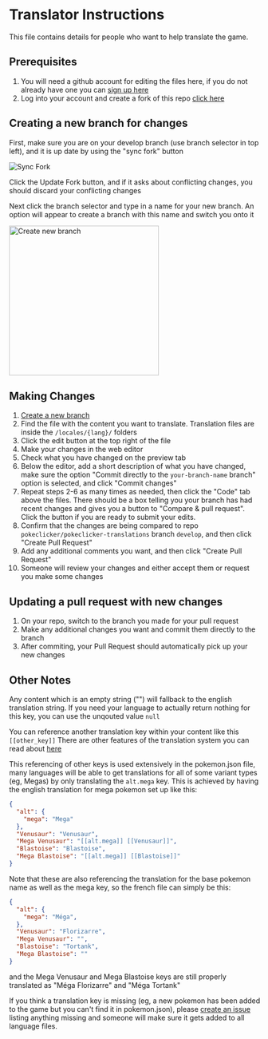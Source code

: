 # Translator Instructions
This file contains details for people who want to help translate the game.

## Prerequisites
1. You will need a github account for editing the files here, if you do not already have one you can [sign up here](https://github.com/signup)
1. Log into your account and create a fork of this repo [click here](https://github.com/pokeclicker/pokeclicker-translations/fork)

## Creating a new branch for changes
First, make sure you are on your develop branch (use branch selector in top left), and it is up date by using the "sync fork" button

![Sync Fork](https://user-images.githubusercontent.com/4183969/194877677-f2e1a83b-558e-4f5a-873b-3a9d32576ad7.png)

Click the Update Fork button, and if it asks about conflicting changes, you should discard your conflicting changes

Next click the branch selector and type in a name for your new branch. An option will appear to create a branch with this name and switch you onto it

<img src=https://user-images.githubusercontent.com/4183969/194878383-f223a997-48a3-42e9-89c2-87ef2cb795be.png height="300px" alt="Create new branch"/>


## Making Changes
1. [Create a new branch](#creating-a-new-branch-for-changes)
3. Find the file with the content you want to translate. Translation files are inside the `/locales/{lang}/` folders
4. Click the edit button at the top right of the file
5. Make your changes in the web editor
6. Check what you have changed on the preview tab
7. Below the editor, add a short description of what you have changed, make sure the option "Commit directly to the `your-branch-name` branch" option is selected, and click "Commit changes"
8. Repeat steps 2-6 as many times as needed, then click the "Code" tab above the files. There should be a box telling you your branch has had recent changes and gives you a button to "Compare & pull request". Click the button if you are ready to submit your edits.
9. Confirm that the changes are being compared to repo `pokeclicker/pokeclicker-translations` branch `develop`, and then click "Create Pull Request"
10. Add any additional comments you want, and then click "Create Pull Request"
11. Someone will review your changes and either accept them or request you make some changes

## Updating a pull request with new changes
1. On your repo, switch to the branch you made for your pull request
2. Make any additional changes you want and commit them directly to the branch
3. After commiting, your Pull Request should automatically pick up your new changes

## Other Notes
Any content which is an empty string ("") will fallback to the english translation string. If you need your language to actually return nothing for this key, you can use the unqouted value `null`

You can reference another translation key within your content like this `[[other_key]]`
There are other features of the translation system you can read about [here](https://www.i18next.com/translation-function/interpolation)

This referencing of other keys is used extensively in the pokemon.json file, many languages will be able to get translations for all of some variant types (eg, Megas) by only translating the `alt.mega` key. 
This is achieved by having the english translation for mega pokemon set up like this:
```json
{
  "alt": {
    "mega": "Mega"
  },
  "Venusaur": "Venusaur",
  "Mega Venusaur": "[[alt.mega]] [[Venusaur]]",
  "Blastoise": "Blastoise",
  "Mega Blastoise": "[[alt.mega]] [[Blastoise]]"
}
```
Note that these are also referencing the translation for the base pokemon name as well as the mega key, so the french file can simply be this:
```json
{
  "alt": {
    "mega": "Méga",
  },
  "Venusaur": "Florizarre",
  "Mega Venusaur": "",
  "Blastoise": "Tortank",
  "Mega Blastoise": ""
}
```
and the Mega Venusaur and Mega Blastoise keys are still properly translated as "Méga Florizarre" and "Méga Tortank"


If you think a translation key is missing (eg, a new pokemon has been added to the game but you can't find it in pokemon.json), please [create an issue](https://github.com/pokeclicker/pokeclicker-translations/issues/new/choose) listing anything missing and someone will make sure it gets added to all language files.
